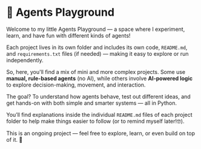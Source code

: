# 🤖 Agents Playground

Welcome to my little Agents Playground — a space where I experiment, learn, and have fun with different kinds of agents!

Each project lives in its own folder and includes its own code, `README.md`, and `requirements.txt` files (if needed) — making it easy to explore or run independently.

So, here, you'll find a mix of mini and more complex projects. Some use **manual, rule-based agents** (no AI), while others involve **AI-powered logic** to explore decision-making, movement, and interaction.

The goal? To understand how agents behave, test out different ideas, and get hands-on with both simple and smarter systems — all in Python.

You’ll find explanations inside the individual `README.md` files of each project folder to help make things easier to follow (or to remind myself later!🤓).

This is an ongoing project — feel free to explore, learn, or even build on top of it. 🚀
